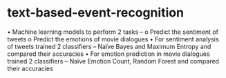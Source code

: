 # text-based-event-recognition
•	Machine learning models to perform 2 tasks –
  o Predict the sentiment of tweets 
  o	Predict the emotions of movie dialogues
•	For sentiment analysis of tweets trained 2 classifiers – Naïve Bayes and Maximum Entropy and compared their accuracies
•	For emotion prediction in movie dialogues trained 2 classifiers – Naïve Emotion Count, Random Forest and compared their accuracies
